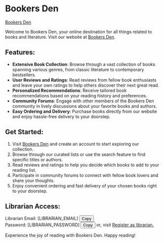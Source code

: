# Bookers Den
[Bookers Den](https://bookersden.web.app/)

Welcome to Bookers Den, your online destination for all things related to books and literature. Visit our website at [Bookers Den](https://bookersden.web.app/).

## Features:
- **Extensive Book Collection**: Browse through a vast collection of books spanning various genres, from classic literature to contemporary bestsellers.
- **User Reviews and Ratings**: Read reviews from fellow book enthusiasts and leave your own ratings to help others discover their next great read.
- **Personalized Recommendations**: Receive tailored book recommendations based on your reading history and preferences.
- **Community Forums**: Engage with other members of the Bookers Den community in lively discussions about your favorite books and authors.
- **Easy Ordering and Delivery**: Purchase books directly from our website and enjoy hassle-free delivery to your doorstep.

## Get Started:
1. Visit [Bookers Den](https://bookersden.web.app/) and create an account to start exploring our collection.
2. Browse through our curated lists or use the search feature to find specific titles or authors.
3. Read reviews and ratings to help you decide which books to add to your reading list.
4. Participate in community forums to connect with fellow book lovers and share your thoughts.
5. Enjoy convenient ordering and fast delivery of your chosen books right to your doorstep.

## Librarian Access:
Librarian Email: <span id="email">[LIBRARIAN_EMAIL]</span> <button onclick="copyToClipboard('email')">Copy</button>  
Password: <span id="password">[LIBRARIAN_PASSWORD]</span> <button onclick="copyToClipboard('password')">Copy</button>
or, visit [Register as librarian.](https://bookersden.web.app/librarian-registration)

Experience the joy of reading with Bookers Den. Happy reading!